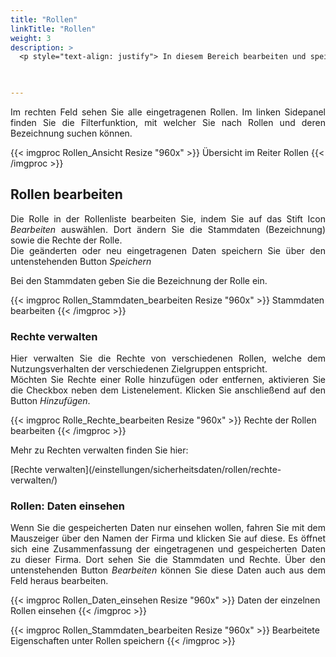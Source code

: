 ```yaml
---
title: "Rollen"
linkTitle: "Rollen"
weight: 3
description: >
  <p style="text-align: justify"> In diesem Bereich bearbeiten und speichern Sie Rollenlisten. Ebenfalls können Sie Rollen neu anlegen oder entfernen und diese bearbeiten und speichern.   </p>
 


---
```

<p style="text-align: justify">
Im rechten Feld sehen Sie alle eingetragenen Rollen. Im linken Sidepanel finden Sie die Filterfunktion, mit welcher Sie nach Rollen und deren Bezeichnung suchen können. </p>

{{< imgproc Rollen_Ansicht Resize "960x" >}}
Übersicht im Reiter Rollen 
{{< /imgproc >}}

## Rollen bearbeiten

<p style="text-align: justify">
Die Rolle in der Rollenliste bearbeiten Sie, indem Sie auf das Stift Icon <i>Bearbeiten</i> auswählen. Dort ändern Sie die Stammdaten (Bezeichnung) sowie die Rechte der Rolle. </br>
Die geänderten oder neu eingetragenen Daten speichern Sie über den untenstehenden Button <i>Speichern</i> </p>

<p style="text-align: justify">
Bei den Stammdaten geben Sie die Bezeichnung der Rolle ein. </p>

{{< imgproc Rollen_Stammdaten_bearbeiten Resize "960x" >}}
Stammdaten bearbeiten
{{< /imgproc >}}

### Rechte verwalten

<p style="text-align: justify">
Hier verwalten Sie die Rechte von verschiedenen Rollen, welche dem Nutzungsverhalten der verschiedenen Zielgruppen entspricht. </br>
Möchten Sie Rechte einer Rolle hinzufügen oder entfernen, aktivieren Sie die Checkbox neben dem Listenelement. Klicken Sie anschließend auf den Button <i>Hinzufügen</i>. </p>

{{< imgproc Rolle_Rechte_bearbeiten Resize "960x" >}}
Rechte der Rollen bearbeiten
{{< /imgproc >}}

<p style="text-align: justify">
Mehr zu Rechten verwalten finden Sie hier: </p>
[Rechte verwalten](/einstellungen/sicherheitsdaten/rollen/rechte-verwalten/)

### Rollen: Daten einsehen

<p style="text-align: justify">
Wenn Sie die gespeicherten Daten nur einsehen wollen, fahren Sie mit dem Mauszeiger über den Namen der Firma und klicken Sie auf diese. Es öffnet sich eine Zusammenfassung der eingetragenen und gespeicherten Daten zu dieser Firma. Dort sehen Sie die Stammdaten und Rechte. Über den untenstehenden Button <i>Bearbeiten</i> können Sie diese Daten auch aus dem Feld heraus bearbeiten. </p>

{{< imgproc Rollen_Daten_einsehen Resize "960x" >}}
Daten der einzelnen Rollen einsehen
{{< /imgproc >}}


{{< imgproc Rollen_Stammdaten_bearbeiten Resize "960x" >}}
Bearbeitete Eigenschaften unter Rollen speichern
{{< /imgproc >}}
